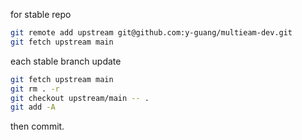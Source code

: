 for stable repo

```bash
git remote add upstream git@github.com:y-guang/multieam-dev.git
git fetch upstream main
```

each stable branch update

```bash
git fetch upstream main
git rm . -r
git checkout upstream/main -- .
git add -A
```

then commit.